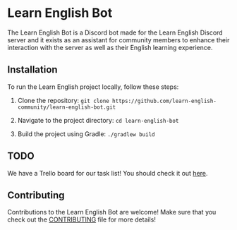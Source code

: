 # Learn English Bot

The Learn English Bot is a Discord bot made for the Learn English Discord server and it exists as an assistant for community members to enhance their interaction with the server as well as their English learning experience.

## Installation

To run the Learn English project locally, follow these steps:

1.  Clone the repository:
    `git clone https://github.com/learn-english-community/learn-english-bot.git`

2.  Navigate to the project directory:
    `cd learn-english-bot`

3.  Build the project using Gradle:
	`./gradlew build`

## TODO
We have a Trello board for our task list! You should check it out [here](https://trello.com/b/41aqc4OD/discord-bot).

## Contributing
Contributions to the Learn English Bot are welcome! Make sure that you check out the [CONTRIBUTING](CONTRIBUTING.md) file for more details!
